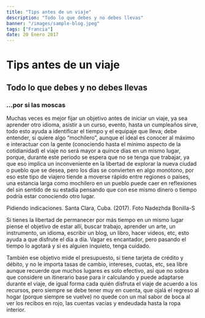 ```yaml
---
title: "Tips antes de un viaje"
description: "Todo lo que debes y no debes llevas"
banner: "/images/sample-blog.jpeg"
tags: ["Francia"]
date: 20 Enero 2017
---
```


# Tips antes de un viaje

## Todo lo que debes y no debes llevas

### ...por si las moscas

Muchas veces es mejor fijar un objetivo antes de iniciar un viaje, ya sea aprender otro idioma, asistir a un curso, evento, hasta un cumpleaños sirve, todo esto ayuda a identificar el tiempo y el equipaje que lleva; debe entender, si quiere algo “mochilero”, aunque el ideal es conocer al máximo e interactuar con la gente (conociendo hasta el mínimo aspecto de la cotidianidad) el viaje no será mayor a quince días en un mismo lugar, porque, durante este periodo se espera que no se tenga que trabajar, ya que eso implica un inconveniente en la libertad de explorar la nueva ciudad o pueblo que se desea, pero los días se convierten en algo monótono, por eso este tipo de viajero tiende a moverse rápido entre regiones o países, una estancia larga como mochilero en un pueblo puede caer en reflexiones del sin sentido de su estadía pensando que con ese mismo dinero o tiempo podría estar conociendo otro lugar.


Pidiendo indicaciones. Santa Clara, Cuba. (2017). Foto Nadezhda Bonilla-S

Si tienes la libertad de permanecer por más tiempo en un mismo lugar piense el objetivo de estar allí, buscar trabajo, aprender un arte, un instrumento, un idioma, escribir un blog, un libro, hacer videos, etc, esto ayuda a que disfrute el día a día. Vagar es encantador, pero pasando el tiempo lo agotará y si es alguien inquieto, tenga cuidado.

También ese objetivo mide el presupuesto, si tiene tarjeta de crédito y débito, y no le importa tasas de cambio, intereses, cuotas, etc, sea libre aunque recuerde que muchos lugares es solo efectivo, así que no sobra que considere un itinerario base para ir calculando y puede adaptarse durante el viaje, de igual forma cada quién disfruta el viaje de acuerdo a los recursos, pero siempre se debe tener muy en cuenta, que ojalá el regreso al hogar (porque siempre se vuelve) no quede con un mal sabor de boca al ver los recibos en rojo, las cuentas vacías y endeudada hasta la ropa interior.
